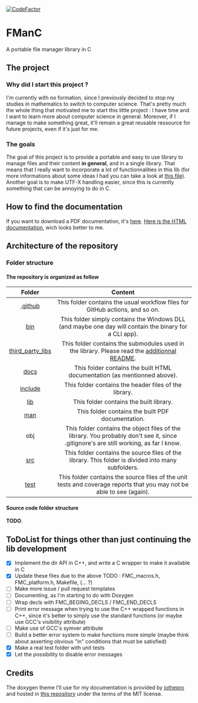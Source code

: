 [![CodeFactor](https://www.codefactor.io/repository/github/brvtalcake/fmanc/badge)](https://www.codefactor.io/repository/github/brvtalcake/fmanc)

# FManC

A portable file manager library in C

## The project

### Why did I start this project ?

I'm currently with no formation, since I previously decided to stop my studies in mathematics to switch to computer science. That's pretty much the whole thing that motivated me to start this little project : I have time and I want to learn more about computer science in general. Moreover, if I manage to make something great, it'll remain a great reusable ressource for future projects, even if it's just for me.

### The goals

The goal of this project is to provide a portable and easy to use library to manage files and their content **in general**, and in a single library. That means that I really want to incorporate a lot of functionnalities in this lib (for more informations about some ideas I had you can take a look at [this file](https://github.com/brvtalcake/FManC/blob/main/ideas.md)).
Another goal is to make UTF-X handling easier, since this is currently something that can be annoying to do in C.

## How to find the documentation

If you want to download a PDF documentation, it's [here](https://github.com/brvtalcake/libfmanc/raw/main/man/refman.pdf).
[Here is the HTML documentation](https://brvtalcake.github.io/FManC/), wich looks better to me.

## Architecture of the repository

### Folder structure

#### The repository is organized as follow

| Folder | Content |
|:------:|:-------:|
| [.github](https://github.com/brvtalcake/FManC/tree/main/.github) | This folder contains the usual workflow files for GitHub actions, and so on. |
| [bin](https://github.com/brvtalcake/FManC/tree/main/bin) | This folder simply contains the Windows DLL (and maybe one day will contain the binary for a CLI app). |
| [third_party_libs](https://github.com/brvtalcake/FManC/tree/main/third_party_libs) | This folder contains the submodules used in the library. Please read the [additionnal README](https://github.com/brvtalcake/FManC/tree/main/third_party_libs). |
| [docs](https://github.com/brvtalcake/FManC/tree/main/docs) | This folder contains the built HTML documentation (as mentionned above). |
| [include](https://github.com/brvtalcake/FManC/tree/main/include) | This folder contains the header files of the library. |
| [lib](https://github.com/brvtalcake/FManC/tree/main/lib) | This folder contains the built library. |
| [man](https://github.com/brvtalcake/FManC/tree/main/man) | This folder contains the built PDF documentation. |
| obj | This folder contains the object files of the library. You probably don't see it, since .gitignore's are still working, as far I know. |
| [src](https://github.com/brvtalcake/FManC/tree/main/src) | This folder contains the source files of the library. This folder is divided into many subfolders. |
| [test](https://github.com/brvtalcake/FManC/tree/main/test) | This folder contains the source files of the unit tests and coverage reports that you may not be able to see (again). |

#### Source code folder structure

**TODO**.

## ToDoList for things other than just continuing the lib development

- [x] Implement the dir API in C++, and write a C wrapper to make it available in C
- [x] Update these files due to the above TODO : FMC_macros.h, FMC_platform.h, Makefile, (... ?)
- [ ] Make more issue / pull request templates
- [ ] Documenting, as I'm starting to do with Doxygen
- [ ] Wrap decls with FMC_BEGING_DECLS / FMC_END_DECLS
- [ ] Print error message when trying to use the C++ wrapped functions in C++, since it's better to simply use the standard functions (or maybe use GCC's visibility attribute)
- [ ] Make use of GCC's symver attribute
- [ ] Build a better error system to make functions more simple (maybe think about asserting obvious "in" conditions that must be satisfied)
- [x] Make a real test folder with unit tests
- [x] Let the possibility to disable error messages

## Credits

The doxygen theme I'll use for my documentation is provided by [jothepro](https://github.com/jothepro) and hosted in [this repository](https://github.com/jothepro/doxygen-awesome-css) under the terms of the MIT license.
